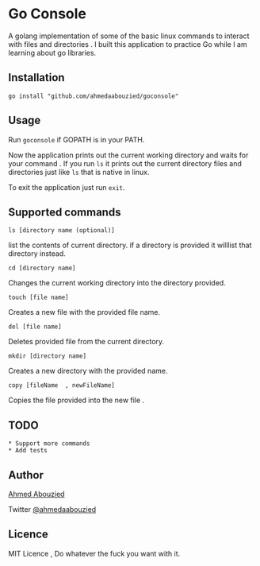 # Go Console 

A golang implementation of some of the basic linux commands to interact with files and directories . 
I built this application to practice Go while I am learning about go libraries.

## Installation

    go install "github.com/ahmedaabouzied/goconsole"

## Usage 

Run ``` goconsole ``` if GOPATH is in your PATH.

Now the application prints out the current working directory and waits for your command .
If you run ``` ls ``` it prints out the current directory files and directories just like ``` ls ``` that is native in linux.

To exit the application just run ``` exit ```.

## Supported commands 

``` ls [directory name (optional)] ```

list the contents of current directory.
if a directory is provided it willlist that directory instead.

``` cd [directory name] ```

Changes the current working directory into the directory provided.

``` touch [file name] ```

Creates a new file with the provided file name.

``` del [file name] ```

Deletes provided file from the current directory.

``` mkdir [directory name] ```

Creates a new directory with the provided name.

``` copy [fileName  , newFileName]  ```
    
Copies the file provided into the new file .


## TODO 

    * Support more commands 
    * Add tests

## Author

[Ahmed Abouzied](https://www.github.com/ahmedaabouzied)

Twitter [@ahmedaabouzied](https://twitter.com/ahmedaabouzied)

## Licence

MIT Licence , Do whatever the fuck you want with it.
